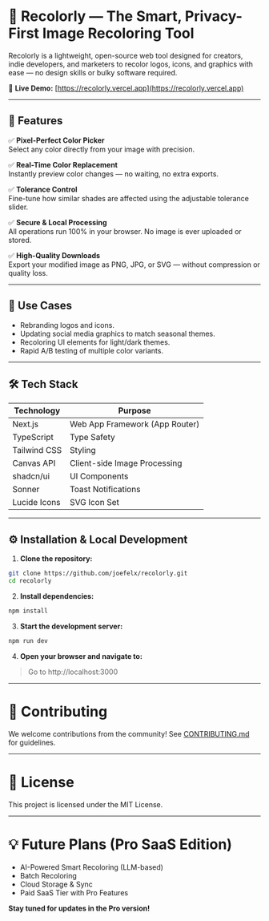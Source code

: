 # 🎨 Recolorly — The Smart, Privacy-First Image Recoloring Tool

Recolorly is a lightweight, open-source web tool designed for creators, indie developers, and marketers to recolor logos, icons, and graphics with ease — no design skills or bulky software required.

🔗 **Live Demo:** [https://recolorly.vercel.app](https://recolorly.vercel.app)

---

## 🚀 Features

✅ **Pixel-Perfect Color Picker**  
Select any color directly from your image with precision.

✅ **Real-Time Color Replacement**  
Instantly preview color changes — no waiting, no extra exports.

✅ **Tolerance Control**  
Fine-tune how similar shades are affected using the adjustable tolerance slider.

✅ **Secure & Local Processing**  
All operations run 100% in your browser. No image is ever uploaded or stored.

✅ **High-Quality Downloads**  
Export your modified image as PNG, JPG, or SVG — without compression or quality loss.

---

## 🎯 Use Cases

- Rebranding logos and icons.
- Updating social media graphics to match seasonal themes.
- Recoloring UI elements for light/dark themes.
- Rapid A/B testing of multiple color variants.

---

## 🛠 Tech Stack

| Technology   | Purpose                        |
| ------------ | ------------------------------ |
| Next.js      | Web App Framework (App Router) |
| TypeScript   | Type Safety                    |
| Tailwind CSS | Styling                        |
| Canvas API   | Client-side Image Processing   |
| shadcn/ui    | UI Components                  |
| Sonner       | Toast Notifications            |
| Lucide Icons | SVG Icon Set                   |

---

## ⚙️ Installation & Local Development

1. **Clone the repository:**

```bash
git clone https://github.com/joefelx/recolorly.git
cd recolorly
```

2. **Install dependencies:**
```bash
npm install
```

3. **Start the development server:**

```bash
npm run dev
```

4. **Open your browser and navigate to:**
> Go to http://localhost:3000


---

# 🤝 Contributing
We welcome contributions from the community!
See [CONTRIBUTING.md](./CONTRIBUTING.md) for guidelines.

---

# 📜 License
This project is licensed under the MIT License.

---

# 💡 Future Plans (Pro SaaS Edition)
- AI-Powered Smart Recoloring (LLM-based)
- Batch Recoloring
- Cloud Storage & Sync
- Paid SaaS Tier with Pro Features

**Stay tuned for updates in the Pro version!**